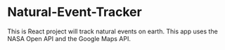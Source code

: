 # Natural-Event-Tracker
This is React project will track natural events on earth. This app uses the NASA Open API and the Google Maps API. 
